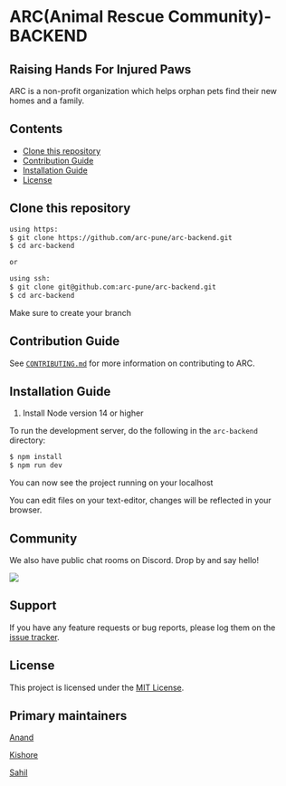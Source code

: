 # ARC(Animal Rescue Community)- BACKEND

## Raising Hands For Injured Paws

ARC is a non-profit organization which helps orphan pets find their new homes and a family.

## Contents

- [Clone this repository](#clone-this-repository)
- [Contribution Guide](#contribution-guide)
- [Installation Guide](#installation-guide)
- [License](#license)

## Clone this repository

```bash
using https:
$ git clone https://github.com/arc-pune/arc-backend.git 
$ cd arc-backend 

or

using ssh:
$ git clone git@github.com:arc-pune/arc-backend.git 
$ cd arc-backend 
```

Make sure to create your branch

## Contribution Guide

See [`CONTRIBUTING.md`](CONTRIBUTING.md) for more information on contributing to ARC.

## Installation Guide

1. Install Node version 14 or higher

To run the development server, do the following in the `arc-backend` directory:

```bash
$ npm install
$ npm run dev
```

You can now see the project running on your localhost

You can edit files on your text-editor, changes will be reflected in your browser.

## Community

We also have public chat rooms on Discord. Drop by and say hello!

[![](https://img.shields.io/badge/chat-on_Discord-blue.svg?style=for-the-badge&logo=Discord)](https://discord.gg/CyDnCUEW)

## Support

If you have any feature requests or bug reports, please log them on the [issue tracker](https://github.com/arc-pune/arc-backend/issues/new).

## License

This project is licensed under the [MIT License](LICENSE).

## Primary maintainers

[Anand](https://github.com/AnandDhakane01)

[Kishore](https://github.com/majjikishore007)

[Sahil](https://github.com/agarwalsahil0210)
